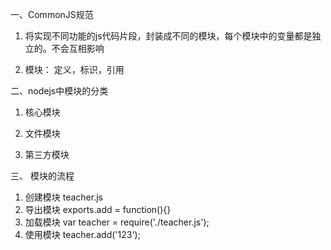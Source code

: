 
一、CommonJS规范

1. 将实现不同功能的js代码片段，封装成不同的模块，每个模块中的变量都是独立的。不会互相影响

2. 模块： 定义，标识，引用

二、nodejs中模块的分类

1. 核心模块

2. 文件模块

3. 第三方模块

三、 模块的流程

1. 创建模块         teacher.js
2. 导出模块         exports.add = function(){}
3. 加载模块         var teacher = require('./teacher.js');
4. 使用模块         teacher.add('123');